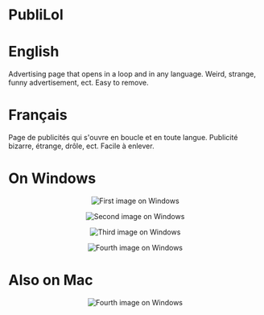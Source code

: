 # PubliLol


# English

Advertising page that opens in a loop and in any language. Weird, strange, funny advertisement, ect. Easy to remove.

# Français

Page de publicités qui s'ouvre en boucle et en toute langue. Publicité bizarre, étrange, drôle, ect. Facile à enlever.

# On Windows

<p align="center">
  <img alt="First image on Windows" src="https://b-20.webself.net/file/si1538420/1-fi23594953x640.jpg">
</p>

<p align="center">
  <img alt="Second image on Windows" src="https://b-20.webself.net/file/si1538420/2-fi23594961x675.jpg">
</p>

<p align="center">
  <img alt="Third image on Windows" src="https://b-20.webself.net/file/si1538420/3-fi23594964x675.jpg">
</p>

<p align="center">
  <img alt="Fourth image on Windows" src="https://b-20.webself.net/file/si1538420/4-fi23594966x675.jpg">
</p>

# Also on Mac

<p align="center">
  <img alt="Fourth image on Windows" src="https://b-20.webself.net/file/si1538420/4-fi23594966x675.jpg">
</p>
